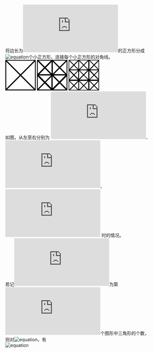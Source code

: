 将边长为![equation](http://latex.codecogs.com/gif.latex?n)的正方形分成![equation](http://latex.codecogs.com/gif.latex?n^2)个小正方形，连接每个小正方形的对角线。  
![](image/n=1.png) ![](image/n=2.png) ![](image/n=3.png)  
如图，从左至右分别为
![equation](http://latex.codecogs.com/gif.latex?n=1)、
![equation](http://latex.codecogs.com/gif.latex?n=2)、
![equation](http://latex.codecogs.com/gif.latex?n=3)
时的情况。  
若记![equation](http://latex.codecogs.com/gif.latex?f(n))为第![equation](http://latex.codecogs.com/gif.latex?n)个图形中三角形的个数，  
则对![equation](http://latex.codecogs.com/gif.latex?\forall\/n\epsilon\/N^{+})，有  
![equation](http://latex.codecogs.com/gif.latex?f(n)=3n^{3}+\frac{9}{2}n^{2}+n+\frac{\(-1\)^{n}-1}{4})
